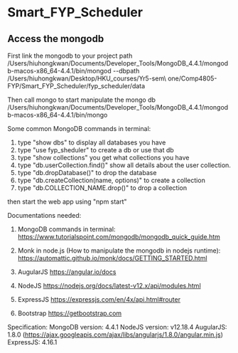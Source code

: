 # Smart_FYP_Scheduler

## Access the mongodb
First link the mongodb to your project path
/Users/hiuhongkwan/Documents/Developer_Tools/MongoDB_4.4.1/mongodb-macos-x86_64-4.4.1/bin/mongod --dbpath /Users/hiuhongkwan/Desktop/HKU_courses/Yr5-sem\ one/Comp4805-FYP/Smart_FYP_Scheduler/fyp_scheduler/data

Then call mongo to start manipulate the mongo db
/Users/hiuhongkwan/Documents/Developer_Tools/MongoDB_4.4.1/mongodb-macos-x86_64-4.4.1/bin/mongo
 
 Some common MongoDB commands in terminal:
 1. type "show dbs" to display all databases you have
 2. type "use fyp_sheduler" to create a db or use that db
 3. type "show collections" you get what collections you have
 4. type "db.userCollection.find()" show all details about the user collection.
 5. type "db.dropDatabase()" to drop the database
 6. type "db.createCollection(name, options)" to create a collection
 7. type "db.COLLECTION_NAME.drop()" to drop a collection
 
then start the web app using "npm start"

Documentations needed:
1. MongoDB commands in terminal:
https://www.tutorialspoint.com/mongodb/mongodb_quick_guide.htm

2. Monk in node.js (How to manipulate the mongodb in nodejs runtime):
https://automattic.github.io/monk/docs/GETTING_STARTED.html

3. AugularJS
https://angular.io/docs

4. NodeJS
https://nodejs.org/docs/latest-v12.x/api/modules.html

5. ExpressJS 
https://expressjs.com/en/4x/api.html#router

6. Bootstrap
https://getbootstrap.com

Specification:
MongoDB version: 4.4.1
NodeJS version: v12.18.4
AugularJS: 1.8.0
(https://ajax.googleapis.com/ajax/libs/angularjs/1.8.0/angular.min.js)
ExpressJS: 4.16.1
